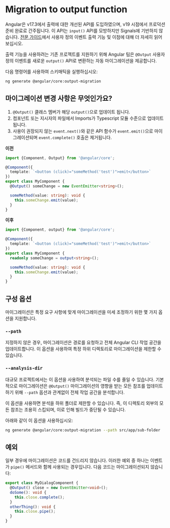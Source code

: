 # Migration to output function

Angular은 v17.3에서 출력에 대한 개선된 API를 도입하였으며, v19 시점에서 프로덕션 준비 완료로 간주됩니다. 이 API는 `input()` API를 모방하지만 Signals에 기반하지 않습니다. [전문 가이드](guide/components/outputs)에서 사용자 정의 이벤트 출력 기능 및 이점에 대해 더 자세히 읽어보십시오.

출력 기능을 사용하려는 기존 프로젝트를 지원하기 위해 Angular 팀은 `@Output` 사용자 정의 이벤트를 새로운 `output()` API로 변환하는 자동 마이그레이션을 제공합니다.

다음 명령어를 사용하여 스키매틱을 실행하십시오:

```bash
ng generate @angular/core:output-migration
```

## 마이그레이션 변경 사항은 무엇인가요?

1. `@Output()` 클래스 멤버가 해당 `output()`으로 업데이트 됩니다.
2. 컴포넌트 또는 지시자의 파일에서 Imports가 Typescript 모듈 수준으로 업데이트 됩니다.
3. 사용이 권장되지 않는 `event.next()`와 같은 API 함수가 `event.emit()`으로 마이그레이션되며 `event.complete()` 호출은 제거됩니다.

**이전**

```typescript
import {Component, Output} from '@angular/core';

@Component({
  template: `<button (click)="someMethod('test')">emit</button>`
})
export class MyComponent {
  @Output() someChange = new EventEmitter<string>();

  someMethod(value: string): void {
    this.someChange.emit(value);
  }
}
```

**이후**

```typescript
import {Component, output} from '@angular/core';

@Component({
  template: `<button (click)="someMethod('test')">emit</button>`
})
export class MyComponent {
  readonly someChange = output<string>();

  someMethod(value: string): void {
    this.someChange.emit(value);
  }
}
```

## 구성 옵션

마이그레이션은 특정 요구 사항에 맞게 마이그레이션을 미세 조정하기 위한 몇 가지 옵션을 지원합니다.

### `--path`

지정하지 않은 경우, 마이그레이션은 경로를 요청하고 전체 Angular CLI 작업 공간을 업데이트합니다. 이 옵션을 사용하여 특정 하위 디렉토리로 마이그레이션을 제한할 수 있습니다.

### `--analysis-dir`

대규모 프로젝트에서는 이 옵션을 사용하여 분석되는 파일 수를 줄일 수 있습니다. 기본적으로 마이그레이션은 `@Output()` 마이그레이션의 영향을 받는 모든 참조를 업데이트하기 위해 `--path` 옵션과 관계없이 전체 작업 공간을 분석합니다.

이 옵션을 사용하면 분석을 하위 폴더로 제한할 수 있습니다. 즉, 이 디렉토리 외부의 모든 참조는 조용히 스킵되며, 이로 인해 빌드가 중단될 수 있습니다.

아래와 같이 이 옵션을 사용하십시오:

```bash
ng generate @angular/core:output-migration --path src/app/sub-folder
```

## 예외

일부 경우에 마이그레이션은 코드를 건드리지 않습니다. 이러한 예외 중 하나는 이벤트가 `pipe()` 메서드와 함께 사용되는 경우입니다. 다음 코드는 마이그레이션되지 않습니다:

```typescript
export class MyDialogComponent {
  @Output() close = new EventEmitter<void>();
  doSome(): void {
    this.close.complete();
  }
  otherThing(): void {
    this.close.pipe();
  }
}
